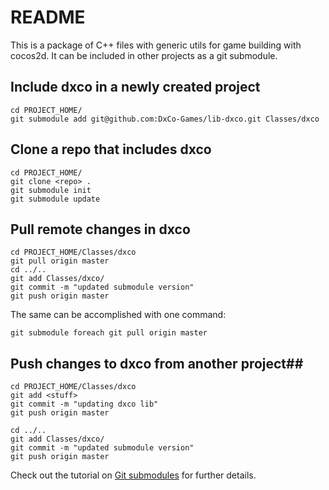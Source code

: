 # README #

This is a package of C++ files with generic utils for game building with cocos2d. 
It can be included in other projects as a git submodule.

## Include dxco in a newly created project ##

```
cd PROJECT_HOME/
git submodule add git@github.com:DxCo-Games/lib-dxco.git Classes/dxco
```

## Clone a repo that includes dxco ##

```
cd PROJECT_HOME/
git clone <repo> .
git submodule init
git submodule update
```

## Pull remote changes in dxco ##

```
cd PROJECT_HOME/Classes/dxco
git pull origin master
cd ../..
git add Classes/dxco/
git commit -m "updated submodule version"
git push origin master
```

The same can be accomplished with one command:

```
git submodule foreach git pull origin master
```

## Push changes to dxco from another project##

```
cd PROJECT_HOME/Classes/dxco
git add <stuff>
git commit -m "updating dxco lib"
git push origin master

cd ../..
git add Classes/dxco/
git commit -m "updated submodule version"
git push origin master
```

Check out the tutorial on [Git submodules](http://git-scm.com/book/en/Git-Tools-Submodules) for further details.
